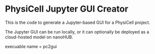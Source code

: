 # PhysiCell Jupyter GUI Creator
This is the code to generate a Jupyter-based GUI for a PhysiCell project. 

The Jupyter GUI can be run locally, or it can optionally be deployed as a cloud-hosted model on nanoHUB.

execuable name = pc2gui

